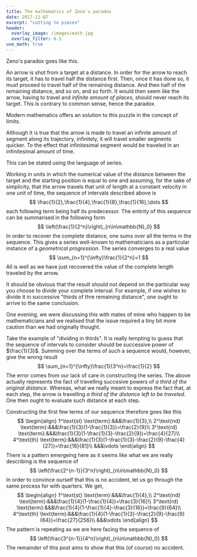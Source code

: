 ```yaml
---
title: The mathematics of Zeno's paradox
date: 2017-11-07
excerpt: "cutting to pieces"
header:
  overlay_image: /images/math.jpg
  overlay_filter: 0.5
use_math: true
---
```


Zeno's paradox goes like this. 

An arrow is shot from a target at a distance. In order for the arrow to reach its target, it has to travel half the distance first. Then, once it has done so, it must proceed to travel half of the remaining distance. And then half of the remaining distance, and so on, and so forth. It would then seem like the arrow, having to travel and *infinite amount of places*, should never reach its target. This is contrary to common sense, hence the paradox.

Modern mathematics offers an solution to this puzzle in the concept of limits. 

Although it is true that the arrow is made to travel an infinite amount of segment along its trajectory, infinitely, it will travel smaller segments quicker. To the effect that infinitesimal segment would be traveled in an infinitesimal amount of time. 

This can be stated using the language of series. 

Working in units in which the numerical value of the distance between the target and the starting position is equal to one and assuming, for the sake of simplicity, that the arrow travels that unit of length at a constant velocity in one unit of time, the sequence of intervals described above is
$$
\frac{1}{2},\frac{1}{4},\frac{1}{8},\frac{1}{16},\dots
$$
each following term being half its predecessor. The entirity of this sequence can be summarised in the following form
$$
\left(\frac{1}{2^n}\right)_{n\in\mathbb{N}_0}
$$
In order to recover the complete distance, one sums over all the terms in the sequence. This gives a series well-known to mathematicians as a particular instance of a *geometrical progression*. The series converges to a real value
$$
\sum_{n=1}^{\infty}\frac{1}{2^n}=1
$$
All is well as we have just recovered the value of the complete length traveled by the arrow. 

It should be obvious that the result should not depend on the particular way you choose to divide your complete interval. For example, if one wishes to divide it in successive "thirds of thre remaining distance", one ought to arrive to the same conclusion.

One evening, we were discussing this with mates of mine who happen to be mathematicians and we realised that the issue required a tiny bit more caution than we had originally thought. 

Take the example of "dividing in thirds". It is really tempting to guess that the sequence of intervals to consider should be successive power of $\frac{1}{3}$. Summing over the terms of such a sequence would, however, give the wrong result
$$
\sum_{n=1}^{\infty}\frac{1}{3^n}=\frac{1}{2}
$$
The error comes from our lack of care in constructing the series. The above actually represents the fact of travelling succesive powers of *a third of the original distance*. Whereas, what we really meant to express the fact that, at each step, the arrow is travelling *a third of the distance left to be traveled*. One then ought to evaluate such distance at each step. 

Constructing the first few terms of our sequence therefore goes like this
$$
\begin{align}
1^\text{st} \text{term}:&&&\frac{1}{3},\\
2^\text{nd} \text{term}:&&&\frac{1}{3}(1-\frac{1}{3})=\frac{2}{9}\\
3^\text{rd} \text{term}:&&&\frac{1}{3}(1-\frac{1}{3}-\frac{2}{9})=\frac{4}{27}\\
4^\text{th} \text{term}:&&&\frac{1}{3}(1-\frac{1}{3}-\frac{2}{9}-\frac{4}{27})=\frac{16}{81}\\
&&&\vdots
\end{align}
$$
There is a pattern emergeing here as it seems like what we are really describing is the sequence of 
$$
\left(\frac{2^{n-1}}{3^n}\right)_{n\in\mathbb{N}_0}
$$
In order to convince ourself that this is no accident, let us go through the same process for with quarters. We get,
$$
\begin{align}
1^\text{st} \text{term}:&&&\frac{1}{4},\\
2^\text{nd} \text{term}:&&&\frac{1}{4}(1-\frac{1}{4})=\frac{3}{16}\\
3^\text{rd} \text{term}:&&&\frac{1}{4}(1-\frac{1}{4}-\frac{3}{16})=\frac{9}{64}\\
4^\text{th} \text{term}:&&&\frac{1}{4}(1-\frac{1}{3}-\frac{2}{9}-\frac{9}{64})=\frac{27}{256}\\
&&&\vdots
\end{align}
$$
The pattern is repeating as we are here facing the sequence of 
$$
\left(\frac{3^{n-1}}{4^n}\right)_{n\in\mathbb{N}_0}
$$
The remainder of this post aims to show that this (of course) no accident. 











